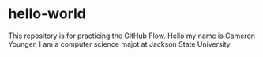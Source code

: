 # hello-world
This repository is for practicing the GitHub Flow.
Hello my name is Cameron Younger, I am a computer science majot at Jackson State University
